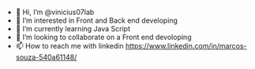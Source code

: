 - 👋 Hi, I’m @vinicius07lab
- 👀 I’m interested in Front and Back end developing
- 🌱 I’m currently learning Java Script
- 💞️ I’m looking to collaborate on a Front end devoloping
- 📫 How to reach me with linkedin https://www.linkedin.com/in/marcos-souza-540a61148/

<!---
vinicius07lab/vinicius07lab is a ✨ special ✨ repository because its `README.md` (this file) appears on your GitHub profile.
You can click the Preview link to take a look at your changes.
--->
